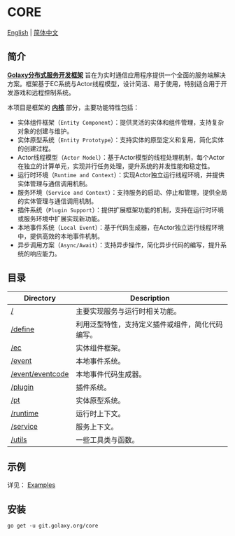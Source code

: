# CORE
[English](./README.md) | [简体中文](./README.zh_CN.md)

## 简介
[**Golaxy分布式服务开发框架**](https://github.com/pangdogs/framework) 旨在为实时通信应用程序提供一个全面的服务端解决方案。框架基于EC系统与Actor线程模型，设计简洁、易于使用，特别适合用于开发游戏和远程控制系统。

本项目是框架的 [**内核**](https://github.com/pangdogs/core) 部分，主要功能特性包括：

- 实体组件框架（`Entity Component`）：提供灵活的实体和组件管理，支持复杂对象的创建与维护。
- 实体原型系统（`Entity Prototype`）：支持实体的原型定义和复用，简化实体的创建过程。
- Actor线程模型（`Actor Model`）：基于Actor模型的线程处理机制，每个Actor在独立的计算单元，实现并行任务处理，提升系统的并发性能和稳定性。
- 运行时环境（`Runtime and Context`）：实现Actor独立运行线程环境，并提供实体管理与通信调用机制。
- 服务环境（`Service and Context`）：支持服务的启动、停止和管理，提供全局的实体管理与通信调用机制。
- 插件系统（`Plugin Support`）：提供扩展框架功能的机制，支持在运行时环境或服务环境中扩展实现新功能。
- 本地事件系统（`Local Event`）：基于代码生成器，在Actor独立运行线程环境中，提供高效的本地事件机制。
- 异步调用方案（`Async/Await`）：支持异步操作，简化异步代码的编写，提升系统的响应能力。

## 目录
| Directory | Description |
| --------- | ----------- |
| [/](https://github.com/pangdogs/core) | 主要实现服务与运行时相关功能。|
| [/define](https://github.com/pangdogs/core/tree/main/define) | 利用泛型特性，支持定义插件或组件，简化代码编写。 |
| [/ec](https://github.com/pangdogs/core/tree/main/ec) | 实体组件框架。 |
| [/event](https://github.com/pangdogs/core/tree/main/event) | 本地事件系统。 |
| [/event/eventcode](https://github.com/pangdogs/core/tree/main/event/eventcode) | 本地事件代码生成器。 |
| [/plugin](https://github.com/pangdogs/core/tree/main/plugin) | 插件系统。 |
| [/pt](https://github.com/pangdogs/core/tree/main/pt) | 实体原型系统。 |
| [/runtime](https://github.com/pangdogs/core/tree/main/runtime) | 运行时上下文。 |
| [/service](https://github.com/pangdogs/core/tree/main/service) | 服务上下文。 |
| [/utils](https://github.com/pangdogs/core/tree/main/utils) | 一些工具类与函数。 |

## 示例

详见： [Examples](https://github.com/pangdogs/examples)

## 安装
```
go get -u git.golaxy.org/core
```
